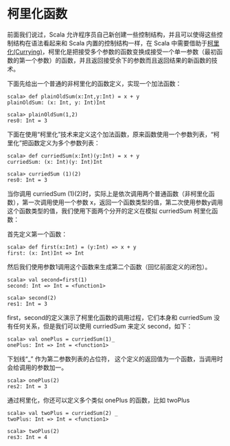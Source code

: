 # 柯里化函数 #

前面我们说过，Scala 允许程序员自己新创建一些控制结构，并且可以使得这些控制结构在语法看起来和 Scala 内置的控制结构一样，在 Scala 中需要借助于[柯里化(Currying)](https://www.wikipedia.org/search-redirect.php?family=wikipedia&search=%E6%9F%AF%E9%87%8C%E5%8C%96%28Currying%29&language=zh&go=++%E2%86%92++&go=Go)，柯里化是把接受多个参数的函数变换成接受一个单一参数（最初函数的第一个参数）的函数，并且返回接受余下的参数而且返回结果的新函数的技术。

下面先给出一个普通的非柯里化的函数定义，实现一个加法函数：

```
scala> def plainOldSum(x:Int,y:Int) = x + y
plainOldSum: (x: Int, y: Int)Int
```

```
scala> plainOldSum(1,2)
res0: Int = 3
```

下面在使用“柯里化”技术来定义这个加法函数，原来函数使用一个参数列表，“柯里化”把函数定义为多个参数列表：

```
scala> def curriedSum(x:Int)(y:Int) = x + y
curriedSum: (x: Int)(y: Int)Int
```

```
scala> curriedSum (1)(2)
res0: Int = 3
```

当你调用 curriedSum (1)(2)时，实际上是依次调用两个普通函数（非柯里化函数），第一次调用使用一个参数 x，返回一个函数类型的值，第二次使用参数y调用这个函数类型的值，我们使用下面两个分开的定义在模拟 curriedSum 柯里化函数：

首先定义第一个函数：

```
scala> def first(x:Int) = (y:Int) => x + y
first: (x: Int)Int => Int
```

然后我们使用参数1调用这个函数来生成第二个函数（回忆前面定义的闭包）。

``` 
scala> val second=first(1)
second: Int => Int = <function1>
```

```
scala> second(2)
res1: Int = 3
```

first，second的定义演示了柯里化函数的调用过程，它们本身和 curriedSum 没有任何关系，但是我们可以使用 curriedSum 来定义 second，如下：

```
scala> val onePlus = curriedSum(1)_
onePlus: Int => Int = <function1>
```


下划线“_” 作为第二参数列表的占位符， 这个定义的返回值为一个函数，当调用时会给调用的参数加一。

```
scala> onePlus(2)
res2: Int = 3
```

通过柯里化，你还可以定义多个类似 onePlus 的函数，比如 twoPlus

```
scala> val twoPlus = curriedSum(2) _
twoPlus: Int => Int = <function1>
```

```
scala> twoPlus(2)
res3: Int = 4
```

